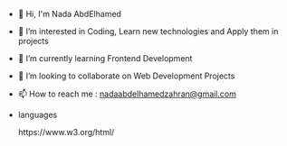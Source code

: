 - 👋 Hi, I'm Nada AbdElhamed
- 👀 I’m interested in Coding, Learn new technologies and Apply them in projects
- 🌱 I’m currently learning Frontend Development
- 💞️ I’m looking to collaborate on Web Development Projects
- 📫 How to reach me : nadaabdelhamedzahran@gmail.com

- languages
  <html>https://www.w3.org/html/</html>

<!---
NadaAbdELhamedZahran/NadaAbdELhamedZahran is a ✨ special ✨ repository because its `README.md` (this file) appears on your GitHub profile.
You can click the Preview link to take a look at your changes.
--->
